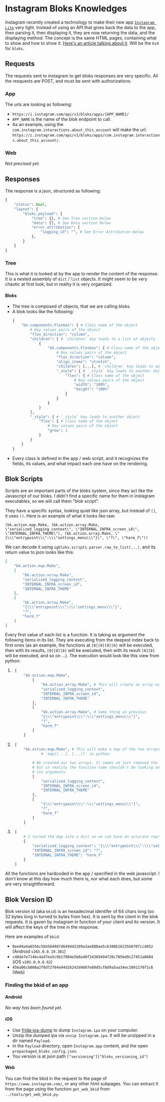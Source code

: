# Instagram Bloks Knowledges
Instagram recently created a technology to make their new app [`Instagram Lite`](https://play.google.com/store/apps/details?id=com.instagram.lite) very light. Instead of using an API that gives back the data to the app, then parsing it, then displaying it, they are now returning the data, and the displaying method. The concept is the same HTML pages, containing what to show and how to show it. [Here's an article talking about it](https://thenewstack.io/instagram-lite-is-no-longer-a-progressive-web-app-now-a-native-app-built-with-bloks/). Will be the `bs4` for `bloks`.

## Requests
The requests sent to instagram to get bloks responses are very specific. All the resquests are POST, and must be sent with authorizations.
### App
The urls are looking as following:
- `https://i.instagram.com/api/v1/bloks/apps/{APP_NAME}/`
- `APP_NAME` is the name of the blok endpoint to call.
- As an example, using the `com.instagram.interactions.about_this_account` will make the url:
    `https://i.instagram.com/api/v1/bloks/apps/com.instagram.interactions.about_this_account/`.
### Web
*Not precised yet.*

## Responses
The response is a json, structured as following:
```py
{
    "status": bool,
    "layout": {
        "bloks_payload": {
            "tree": {}, # See Tree section below
            "data": [], # See Data section below
            "error_attribution": {
                "logging_id": "", # See Error Attribution below
            }, 
        }
    }
}
```
### Tree
This is what it is looked at by the app to render the content of the response. It is a nested assembly of `dict` / `list` objects. It might seem to be very chaotic at first look, but in reality it is very organized.
#### Bloks
- The tree is composed of objects, that we are calling bloks.
- A blok looks like the following:
    ```py
    {
        "bk.components.Flexbox": { # Class name of the object
            # Key values pairs of the object
            "flex_direction": "column",
            "children": [ # `children` key leads to a list of objects
                {
                    "bk.components.Flexbox": { # Class name of the object
                        # Key values pairs of the object
                        "flex_direction": "column",
                        "align_items": "stretch",
                        "children": [...], # `children` key leads to another list of objects
                        "_style": { # `_style` key leads to another object
                            "flex": { # Class name of the object
                                # Key values pairs of the object
                                "width": "100%",
                                "height": "100%"
                            }
                        }
                    }
                }
            ],
            "_style": { # `_style` key leads to another object
                "flex": { # Class name of the object
                    # Key values pairs of the object
                    "grow": 1
                }
            }
        }
    }
    ```
- Every class is defined in the app / web script, and it recognizes the fields, its values, and what impact each one have on the rendering.

## Blok Scripts
Scripts are an important parts of the bloks system, since they act like the Javascript of our bloks. I didn't find a specific name for them in instagram executables, so we will call them "blok script".

They have a specific syntax, looking quiet like json array, but instead of `[]`, it uses `()`. Here is an example of what it looks like raw:
```
(bk.action.map.Make, (bk.action.array.Make, \"serialized_logging_context\", \"INTERNAL_INFRA_screen_id\", \"INTERNAL_INFRA_THEME\"), (bk.action.array.Make, \"{\\\"entrypoint\\\":\\\"settings_menu\\\"}\", \"?\", \"harm_f\"))
```
We can decode it using `igbloks.scripts.parser.raw_to_list(...)`, and its return value to json looks like this:
```json
[
    "bk.action.map.Make",
    [
        "bk.action.array.Make",
        "serialized_logging_context",
        "INTERNAL_INFRA_screen_id",
        "INTERNAL_INFRA_THEME"
    ],
    [
        "bk.action.array.Make",
        "{\\\"entrypoint\\\":\\\"settings_menu\\\"}",
        "?",
        "harm_f"
    ]
]
```
Every first value of each list is a function. It is taking as argument the following items in its list. They are executing from the deepest index back to first ones (as an example, the functions at `[0][0][0][0]` will be executed, then with its results, `[0][0][0]` will be executed, then with its result `[0][0]` will be executed, and so on ...). The execution would look like this view from python:
1. ```py
    [
        "bk.action.map.Make",
            [
                "bk.action.array.Make", # This will create an array with the following args
                "serialized_logging_context",
                "INTERNAL_INFRA_screen_id",
                "INTERNAL_INFRA_THEME"
            ],
            [
                "bk.action.array.Make", # Same thing as previous
                "{\\\"entrypoint\\\":\\\"settings_menu\\\"}",
                "?",
                "harm_f"
            ]
        ]
    ```
2. ```py
    [
        "bk.action.map.Make", # This will make a map of the two arrays. It is like doing
                # `map([...], [...])` in python.

            # We created our two arrays. It seems we just removed the function's name,
            # but in reality the function name shouldn't be looking on the same plan as
            # its arguments.
            [
                "serialized_logging_context",
                "INTERNAL_INFRA_screen_id",
                "INTERNAL_INFRA_THEME"
            ],
            [
                "{\\\"entrypoint\\\":\\\"settings_menu\\\"}",
                "?",
                "harm_f"
            ]
        ]
    ```
3. ```py
    [
        # I turned the map into a dict so we can have an accurate representation of it
        {
            "serialized_logging_context": "{\\\"entrypoint\\\":\\\"settings_menu\\\"}",
            "INTERNAL_INFRA_screen_id": "?",
            "INTERNAL_INFRA_THEME": "harm_f"
        }
    ]
    ```

All the functions are hardcoded in the app / specified in the web javascript. I don't know at this day how much there is, nor what each does, but some are very straightforward.

## Blok Version ID
Blok version id (aka `bkid`) is an hexadecimal identifer of 64 chars long (so 32 bytes long in turned to bytes from hex). It is sent by the client in the blok requests. It is gaven by instagram in function of your client and its version. It will affect the keys of the tree in the response.

Here are examples of `bkid`:
- `0ee04a4a6556c5bb584487d649442209a3ae880ae5c6380b16235b870fcc4052` (Android `v265.0.0.19.301`)
- `c48de7e714bc4ad7ea5c9b1f004e5b0a40f24369494f20c705bd9c27451a0604` (iOS `v285.0.0.0.62`)
- `456a06cb008a2f6d72f04e94d26242d4607e80d5cf8d9a5aa34ec109117071c6` (Web)

### Finding the bkid of an app
#### Android
*No way has been found yet.*
#### iOS
- Use [frida-ios-dump](https://github.com/AloneMonkey/frida-ios-dump) to dump `Instagram.ipa` on your cumputer.
- Unzip the dumped ipa via `unzip Instagram.ipa`. It will be unzipped in a dir named `Payload`.
- In the `Payload` directory, open `Instagram.app` content, and the open `prepackaged_bloks_config.json`.
- You version is at json path `["versioning"]["bloks_versioning_id"]`
#### Web
You can find the bkid in the request to the page of `https://www.instagram.com/`, or any other html subpages.
You can extract it from the page using the function `get_web_bkid` from `../tools/get_web_bkid.py`.